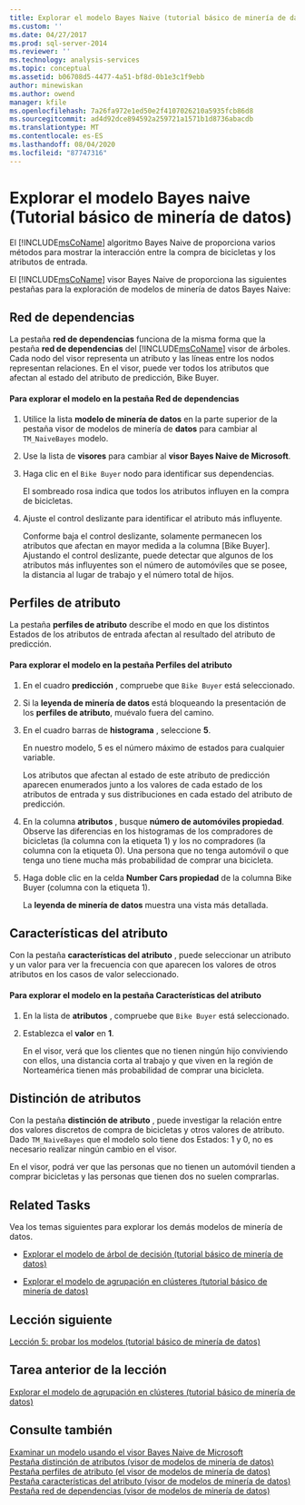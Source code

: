 ```yaml
---
title: Explorar el modelo Bayes Naive (tutorial básico de minería de datos) | Microsoft Docs
ms.custom: ''
ms.date: 04/27/2017
ms.prod: sql-server-2014
ms.reviewer: ''
ms.technology: analysis-services
ms.topic: conceptual
ms.assetid: b06708d5-4477-4a51-bf8d-0b1e3c1f9ebb
author: minewiskan
ms.author: owend
manager: kfile
ms.openlocfilehash: 7a26fa972e1ed50e2f4107026210a5935fcb86d8
ms.sourcegitcommit: ad4d92dce894592a259721a1571b1d8736abacdb
ms.translationtype: MT
ms.contentlocale: es-ES
ms.lasthandoff: 08/04/2020
ms.locfileid: "87747316"
---
```

# <a name="exploring-the-naive-bayes-model-basic-data-mining-tutorial"></a>Explorar el modelo Bayes naive (Tutorial básico de minería de datos)
  El [!INCLUDE[msCoName](../includes/msconame-md.md)] algoritmo Bayes Naive de proporciona varios métodos para mostrar la interacción entre la compra de bicicletas y los atributos de entrada.  
  
 El [!INCLUDE[msCoName](../includes/msconame-md.md)] visor Bayes Naive de proporciona las siguientes pestañas para la exploración de modelos de minería de datos Bayes Naive:  
  
 
  
##  <a name="dependency-network"></a><a name="DependencyNetwork"></a>Red de dependencias  
 La pestaña **red de dependencias** funciona de la misma forma que la pestaña **red de dependencias** del [!INCLUDE[msCoName](../includes/msconame-md.md)] visor de árboles. Cada nodo del visor representa un atributo y las líneas entre los nodos representan relaciones. En el visor, puede ver todos los atributos que afectan al estado del atributo de predicción, Bike Buyer.  
  
#### <a name="to-explore-the-model-in-the-dependency-network-tab"></a>Para explorar el modelo en la pestaña Red de dependencias  
  
1.  Utilice la lista **modelo de minería de datos** en la parte superior de la pestaña visor de modelos de minería de **datos** para cambiar al `TM_NaiveBayes` modelo.  
  
2.  Use la lista de **visores** para cambiar al **visor Bayes Naive de Microsoft**.  
  
3.  Haga clic en el `Bike Buyer` nodo para identificar sus dependencias.  
  
     El sombreado rosa indica que todos los atributos influyen en la compra de bicicletas.  
  
4.  Ajuste el control deslizante para identificar el atributo más influyente.  
  
     Conforme baja el control deslizante, solamente permanecen los atributos que afectan en mayor medida a la columna [Bike Buyer]. Ajustando el control deslizante, puede detectar que algunos de los atributos más influyentes son el número de automóviles que se posee, la distancia al lugar de trabajo y el número total de hijos.  
 
  
##  <a name="attribute-profiles"></a><a name="AttributeProfiles"></a>Perfiles de atributo  
 La pestaña **perfiles de atributo** describe el modo en que los distintos Estados de los atributos de entrada afectan al resultado del atributo de predicción.  
  
#### <a name="to-explore-the-model-in-the-attribute-profiles-tab"></a>Para explorar el modelo en la pestaña Perfiles del atributo  
  
1.  En el cuadro **predicción** , compruebe que `Bike Buyer` está seleccionado.  
  
2.  Si la **leyenda de minería de datos** está bloqueando la presentación de los **perfiles de atributo**, muévalo fuera del camino.  
  
3.  En el cuadro barras de **histograma** , seleccione **5**.  
  
     En nuestro modelo, 5 es el número máximo de estados para cualquier variable.  
  
     Los atributos que afectan al estado de este atributo de predicción aparecen enumerados junto a los valores de cada estado de los atributos de entrada y sus distribuciones en cada estado del atributo de predicción.  
  
4.  En la columna **atributos** , busque **número de automóviles propiedad**.  Observe las diferencias en los histogramas de los compradores de bicicletas (la columna con la etiqueta 1) y los no compradores (la columna con la etiqueta 0). Una persona que no tenga automóvil o que tenga uno tiene mucha más probabilidad de comprar una bicicleta.  
  
5.  Haga doble clic en la celda **Number Cars propiedad** de la columna Bike Buyer (columna con la etiqueta 1).  
  
     La **leyenda de minería de datos** muestra una vista más detallada.  
  
  
##  <a name="attribute-characteristics"></a><a name="AttributeCharacteristics"></a>Características del atributo  
 Con la pestaña **características del atributo** , puede seleccionar un atributo y un valor para ver la frecuencia con que aparecen los valores de otros atributos en los casos de valor seleccionado.  
  
#### <a name="to-explore-the-model-in-the-attribute-characteristics-tab"></a>Para explorar el modelo en la pestaña Características del atributo  
  
1.  En la lista de **atributos** , compruebe que `Bike Buyer` está seleccionado.  
  
2.  Establezca el **valor** en **1**.  
  
     En el visor, verá que los clientes que no tienen ningún hijo conviviendo con ellos, una distancia corta al trabajo y que viven en la región de Norteamérica tienen más probabilidad de comprar una bicicleta.  
  
  
##  <a name="attribute-discrimination"></a><a name="AttributeDiscrimination"></a>Distinción de atributos  
 Con la pestaña **distinción de atributo** , puede investigar la relación entre dos valores discretos de compra de bicicletas y otros valores de atributo. Dado `TM_NaiveBayes` que el modelo solo tiene dos Estados: 1 y 0, no es necesario realizar ningún cambio en el visor.  
  
 En el visor, podrá ver que las personas que no tienen un automóvil tienden a comprar bicicletas y las personas que tienen dos no suelen comprarlas.  
  
## <a name="related-tasks"></a>Related Tasks  
 Vea los temas siguientes para explorar los demás modelos de minería de datos.  
  
-   [Explorar el modelo de árbol de decisión &#40;tutorial básico de minería de datos&#41;](../../2014/tutorials/exploring-the-decision-tree-model-basic-data-mining-tutorial.md)  
  
-   [Explorar el modelo de agrupación en clústeres &#40;tutorial básico de minería de datos&#41;](../../2014/tutorials/exploring-the-clustering-model-basic-data-mining-tutorial.md)  
  
## <a name="next-lesson"></a>Lección siguiente  
 [Lección 5: probar los modelos &#40;tutorial básico de minería de datos&#41;](../../2014/tutorials/lesson-5-testing-models-basic-data-mining-tutorial.md)  
  
## <a name="previous-task-in-lesson"></a>Tarea anterior de la lección  
 [Explorar el modelo de agrupación en clústeres &#40;tutorial básico de minería de datos&#41;](../../2014/tutorials/exploring-the-clustering-model-basic-data-mining-tutorial.md)  
  
## <a name="see-also"></a>Consulte también  
 [Examinar un modelo usando el visor Bayes Naive de Microsoft](../../2014/analysis-services/data-mining/browse-a-model-using-the-microsoft-naive-bayes-viewer.md)   
 [Pestaña distinción de atributos &#40;visor de modelos de minería de datos&#41;](../../2014/analysis-services/attribute-discrimination-tab-mining-model-viewer.md)   
 [Pestaña perfiles de atributo &#40;el visor de modelos de minería de datos&#41;](../../2014/analysis-services/attribute-profiles-tab-mining-model-viewer.md)   
 [Pestaña características del atributo &#40;visor de modelos de minería de datos&#41;](../../2014/analysis-services/attribute-characteristics-tab-mining-model-viewer.md)   
 [Pestaña red de dependencias &#40;visor de modelos de minería de datos&#41;](../../2014/analysis-services/dependency-network-tab-mining-model-viewer.md)  
  
  
